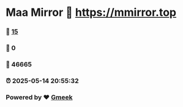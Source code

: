 # Maa Mirror :link: https://mmirror.top 
### :page_facing_up: [15](https://mmirror.top/tag.html) 
### :speech_balloon: 0 
### :hibiscus: 46665 
### :alarm_clock: 2025-05-14 20:55:32 
### Powered by :heart: [Gmeek](https://github.com/Meekdai/Gmeek)
